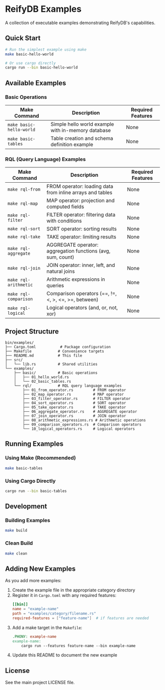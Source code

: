 # ReifyDB Examples

A collection of executable examples demonstrating ReifyDB's capabilities.

## Quick Start

```bash
# Run the simplest example using make
make basic-hello-world

# Or use cargo directly
cargo run --bin basic-hello-world
```

## Available Examples

### Basic Operations

| Make Command | Description | Required Features |
|--------------|-------------|-------------------|
| `make basic-hello-world` | Simple hello world example with in-memory database | None |
| `make basic-tables` | Table creation and schema definition example | None |

### RQL (Query Language) Examples

| Make Command | Description | Required Features |
|--------------|-------------|-------------------|
| `make rql-from` | FROM operator: loading data from inline arrays and tables | None |
| `make rql-map` | MAP operator: projection and computed fields | None |
| `make rql-filter` | FILTER operator: filtering data with conditions | None |
| `make rql-sort` | SORT operator: sorting results | None |
| `make rql-take` | TAKE operator: limiting results | None |
| `make rql-aggregate` | AGGREGATE operator: aggregation functions (avg, sum, count) | None |
| `make rql-join` | JOIN operator: inner, left, and natural joins | None |
| `make rql-arithmetic` | Arithmetic expressions in queries | None |
| `make rql-comparison` | Comparison operators (==, !=, <, >, <=, >=, between) | None |
| `make rql-logical` | Logical operators (and, or, not, xor) | None |

## Project Structure

```
bin/examples/
├── Cargo.toml           # Package configuration
├── Makefile            # Convenience targets
├── README.md           # This file
├── src/
│   └── lib.rs          # Shared utilities
└── examples/
    ├── basic/          # Basic operations
    │   ├── 01_hello_world.rs
    │   └── 02_basic_tables.rs
    └── rql/            # RQL query language examples
        ├── 01_from_operator.rs         # FROM operator
        ├── 02_map_operator.rs          # MAP operator
        ├── 03_filter_operator.rs       # FILTER operator
        ├── 04_sort_operator.rs         # SORT operator
        ├── 05_take_operator.rs         # TAKE operator
        ├── 06_aggregate_operator.rs    # AGGREGATE operator
        ├── 07_join_operator.rs         # JOIN operator
        ├── 08_arithmetic_expressions.rs # Arithmetic operations
        ├── 09_comparison_operators.rs  # Comparison operators
        └── 10_logical_operators.rs     # Logical operators
```

## Running Examples

### Using Make (Recommended)
```bash
make basic-tables
```

### Using Cargo Directly
```bash
cargo run --bin basic-tables
```

## Development

### Building Examples
```bash
make build
```

### Clean Build
```bash
make clean
```

## Adding New Examples

As you add more examples:

1. Create the example file in the appropriate category directory
2. Register it in `Cargo.toml` with any required features:
   ```toml
   [[bin]]
   name = "example-name"
   path = "examples/category/filename.rs"
   required-features = ["feature-name"]  # if features are needed
   ```
3. Add a make target in the `Makefile`:
   ```makefile
   .PHONY: example-name
   example-name:
       cargo run --features feature-name --bin example-name
   ```
4. Update this README to document the new example


## License

See the main project LICENSE file.